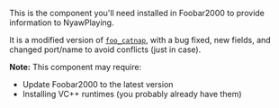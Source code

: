 This is the component you'll need installed in Foobar2000 to provide information to NyawPlaying.

It is a modified version of [`foo_catnap`][1], with a bug fixed, new fields, and changed port/name to avoid conflicts (just in case).

**Note:** This component may require:

* Update Foobar2000 to the latest version
* Installing VC++ runtimes (you probably already have them)

[1]: https://github.com/stengerh/foo_catnap
